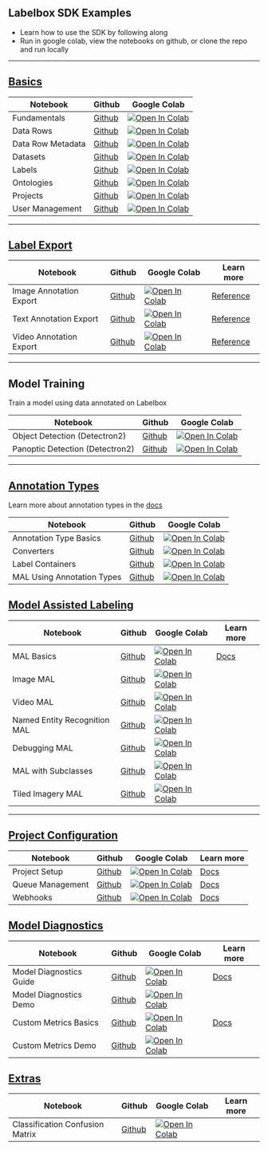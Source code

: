 ## Labelbox SDK Examples

* Learn how to use the SDK by following along
* Run in google colab, view the notebooks on github, or clone the repo and run locally


------

## [Basics](basics)

| Notebook                    | Github                            | Google Colab |
| --------------------------- | --------------------------------- | ------------ |
| Fundamentals                | [Github](basics/basics.ipynb)     | [![Open In Colab](https://colab.research.google.com/assets/colab-badge.svg)](https://colab.research.google.com/github/Labelbox/labelbox-python/blob/develop/examples/basics/basics.ipynb) |
| Data Rows                   | [Github](basics/data_rows.ipynb)  | [![Open In Colab](https://colab.research.google.com/assets/colab-badge.svg)](https://colab.research.google.com/github/Labelbox/labelbox-python/blob/develop/examples/basics/data_rows.ipynb) |
| Data Row Metadata           | [Github](basics/data_row_metadata.ipynb)  | [![Open In Colab](https://colab.research.google.com/assets/colab-badge.svg)](https://colab.research.google.com/github/Labelbox/labelbox-python/blob/develop/examples/basics/data_row_metadata.ipynb) |
| Datasets                    | [Github](basics/datasets.ipynb)   | [![Open In Colab](https://colab.research.google.com/assets/colab-badge.svg)](https://colab.research.google.com/github/Labelbox/labelbox-python/blob/develop/examples/basics/datasets.ipynb) |
| Labels                      | [Github](basics/labels.ipynb)     | [![Open In Colab](https://colab.research.google.com/assets/colab-badge.svg)](https://colab.research.google.com/github/Labelbox/labelbox-python/blob/develop/examples/basics/labels.ipynb) |
| Ontologies                  | [Github](basics/ontologies.ipynb) | [![Open In Colab](https://colab.research.google.com/assets/colab-badge.svg)](https://colab.research.google.com/github/Labelbox/labelbox-python/blob/develop/examples/basics/ontologies.ipynb) |
| Projects                    | [Github](basics/projects.ipynb)   | [![Open In Colab](https://colab.research.google.com/assets/colab-badge.svg)](https://colab.research.google.com/github/Labelbox/labelbox-python/blob/develop/examples/basics/projects.ipynb) |
| User Management             | [Github](basics/user_management.ipynb)   | [![Open In Colab](https://colab.research.google.com/assets/colab-badge.svg)](https://colab.research.google.com/github/Labelbox/labelbox-python/blob/develop/examples/basics/user_management.ipynb) |
------

## [Label Export](label_export)

| Notebook                    | Github                            | Google Colab | Learn more |
| --------------------------- | --------------------------------- | ------------ | ---------- |
| Image Annotation Export     | [Github](label_export/images.ipynb)  | [![Open In Colab](https://colab.research.google.com/assets/colab-badge.svg)](https://colab.research.google.com/github/Labelbox/labelbox-python/blob/develop/examples/label_export/images.ipynb) | [Reference](https://docs.labelbox.com/reference/label-output) |
| Text Annotation Export      | [Github](label_export/text.ipynb)    | [![Open In Colab](https://colab.research.google.com/assets/colab-badge.svg)](https://colab.research.google.com/github/Labelbox/labelbox-python/blob/develop/examples/label_export/text.ipynb) | [Reference](https://docs.labelbox.com/reference/label-output) |
| Video Annotation Export     | [Github](label_export/video.ipynb)   | [![Open In Colab](https://colab.research.google.com/assets/colab-badge.svg)](https://colab.research.google.com/github/Labelbox/labelbox-python/blob/develop/examples/label_export/video.ipynb) | [Reference](https://docs.labelbox.com/reference/label-output) |
------

## Model Training

Train a model using data annotated on Labelbox

| Notebook                    | Github                            | Google Colab |
| --------------------------- | --------------------------------- | ------------ |
| Object Detection (Detectron2)            | [Github](coco_object.ipynb)  | [![Open In Colab](https://colab.research.google.com/assets/colab-badge.svg)](https://colab.research.google.com/github/Labelbox/labelbox-python/blob/develop/examples/integrations/detectron2/coco_object.ipynb) |
| Panoptic Detection (Detectron2)          | [Github](coco_panoptic.ipynb)    | [![Open In Colab](https://colab.research.google.com/assets/colab-badge.svg)](https://colab.research.google.com/github/Labelbox/labelbox-python/blob/develop/examples/integrations/detectron2/coco_panoptic.ipynb)
------

## [Annotation Types](annotation_types)

Learn more about annotation types in the [docs](https://docs.labelbox.com/docs/annotation-types-1)

| Notebook                    | Github                            | Google Colab |
| --------------------------- | --------------------------------- | ------------ |
| Annotation Type Basics  | [Github](annotation_types/basics.ipynb)               | [![Open In Colab](https://colab.research.google.com/assets/colab-badge.svg)](https://colab.research.google.com/github/Labelbox/labelbox-python/blob/develop/examples/annotation_types/basics.ipynb) |
| Converters                 | [Github](annotation_types/converters.ipynb)         | [![Open In Colab](https://colab.research.google.com/assets/colab-badge.svg)](https://colab.research.google.com/github/Labelbox/labelbox-python/blob/develop/examples/annotation_types/converters.ipynb) |
| Label Containers           | [Github](annotation_types/label_containers.ipynb)   | [![Open In Colab](https://colab.research.google.com/assets/colab-badge.svg)](https://colab.research.google.com/github/Labelbox/labelbox-python/blob/develop/examples/annotation_types/label_containers.ipynb) |
| MAL Using Annotation Types | [Github](annotation_types/mal_using_annotation_types.ipynb)   | [![Open In Colab](https://colab.research.google.com/assets/colab-badge.svg)](https://colab.research.google.com/github/Labelbox/labelbox-python/blob/develop/examples/annotation_types/mal_using_annotation_types.ipynb) |


## [Model Assisted Labeling](model_assisted_labeling)


| Notebook                    | Github                            | Google Colab | Learn more |
| --------------------------- | --------------------------------- | ------------ | ---------- |
| MAL Basics                    | [Github](model_assisted_labeling/mal_basics.ipynb)            | [![Open In Colab](https://colab.research.google.com/assets/colab-badge.svg)](https://colab.research.google.com/github/Labelbox/labelbox-python/blob/develop/examples/model_assisted_labeling/mal_basics.ipynb) | [Docs](https://docs.labelbox.com/docs/model-assisted-labeling) |
| Image MAL                     | [Github](model_assisted_labeling/image_mal.ipynb)             | [![Open In Colab](https://colab.research.google.com/assets/colab-badge.svg)](https://colab.research.google.com/github/Labelbox/labelbox-python/blob/develop/examples/model_assisted_labeling/image_mal.ipynb) | 
| Video MAL                     | [Github](model_assisted_labeling/video_mal.ipynb)             | [![Open In Colab](https://colab.research.google.com/assets/colab-badge.svg)](https://colab.research.google.com/github/Labelbox/labelbox-python/blob/develop/examples/model_assisted_labeling/video_mal.ipynb) | 
| Named Entity Recognition MAL  | [Github](annotation_import/ner_mal.ipynb)               | [![Open In Colab](https://colab.research.google.com/assets/colab-badge.svg)](https://colab.research.google.com/github/Labelbox/labelbox-python/blob/develop/examples/model_assisted_labeling/ner_mal.ipynb) |
| Debugging MAL                 | [Github](model_assisted_labeling/debugging_mal.ipynb)         | [![Open In Colab](https://colab.research.google.com/assets/colab-badge.svg)](https://colab.research.google.com/github/Labelbox/labelbox-python/blob/develop/examples/model_assisted_labeling/debugging_mal.ipynb) |
| MAL with Subclasses           | [Github](model_assisted_labeling/mal_with_subclasses.ipynb)   | [![Open In Colab](https://colab.research.google.com/assets/colab-badge.svg)](https://colab.research.google.com/github/Labelbox/labelbox-python/blob/develop/examples/model_assisted_labeling/mal_with_subclasses.ipynb) |
| Tiled Imagery MAL    | [Github](model_assisted_labeling/tiled_imagery_mal.ipynb)   | [![Open In Colab](https://colab.research.google.com/assets/colab-badge.svg)](https://colab.research.google.com/github/Labelbox/labelbox-python/blob/develop/examples/model_assisted_labeling/tiled_imagery_mal.ipynb) |
------

## [Project Configuration](project_configuration)

| Notebook                    | Github                            | Google Colab | Learn more |
| --------------------------- | --------------------------------- | ------------ | ---------- |
| Project Setup  | [Github](project_configuration/project_setup.ipynb)               | [![Open In Colab](https://colab.research.google.com/assets/colab-badge.svg)](https://colab.research.google.com/github/Labelbox/labelbox-python/blob/develop/examples/project_configuration/project_setup.ipynb) | [Docs](https://docs.labelbox.com/docs/project-setup) |
| Queue Management                 | [Github](project_configuration/queue_management.ipynb)         | [![Open In Colab](https://colab.research.google.com/assets/colab-badge.svg)](https://colab.research.google.com/github/Labelbox/labelbox-python/blob/develop/examples/project_configuration/queue_management.ipynb) | [Docs](https://docs.labelbox.com/docs/queue-customization) |
| Webhooks           | [Github](project_configuration/webhooks.ipynb)   | [![Open In Colab](https://colab.research.google.com/assets/colab-badge.svg)](https://colab.research.google.com/github/Labelbox/labelbox-python/blob/develop/examples/project_configuration/webhooks.ipynb) | [Docs](https://docs.labelbox.com/docs/webhooks) |



## [Model Diagnostics](model_diagnostics)
| Notebook                    | Github                            | Google Colab | Learn more |
| --------------------------- | --------------------------------- | ------------ | ---------- |
| Model Diagnostics Guide  | [Github](model_diagnostics/model_diagnostics_guide.ipynb) | [![Open In Colab](https://colab.research.google.com/assets/colab-badge.svg)](https://colab.research.google.com/github/Labelbox/labelbox-python/blob/develop/examples/model_diagnostics/model_diagnostics_guide.ipynb) | [Docs](https://docs.labelbox.com/docs/model-diagnostics) |
| Model Diagnostics Demo  | [Github](model_diagnostics/model_diagnostics_demo.ipynb) | [![Open In Colab](https://colab.research.google.com/assets/colab-badge.svg)](https://colab.research.google.com/github/Labelbox/labelbox-python/blob/develop/examples/model_diagnostics/model_diagnostics_demo.ipynb) |
| Custom Metrics Basics  | [Github](model_diagnostics/custom_metrics_basics.ipynb) | [![Open In Colab](https://colab.research.google.com/assets/colab-badge.svg)](https://colab.research.google.com/github/Labelbox/labelbox-python/blob/develop/examples/model_diagnostics/custom_metrics_basics.ipynb) | [Docs](https://docs.labelbox.com/docs/model-diagnostics) |
| Custom Metrics Demo  | [Github](model_diagnostics/custom_metrics_demo.ipynb) | [![Open In Colab](https://colab.research.google.com/assets/colab-badge.svg)](https://colab.research.google.com/github/Labelbox/labelbox-python/blob/develop/examples/model_diagnostics/custom_metrics_demo.ipynb) |


## [Extras](extras)
| Notebook                        | Github                                         | Google Colab | Learn more |
|---------------------------------|------------------------------------------------| ------------ | ---------- |
| Classification Confusion Matrix | [Github](extras/classification-confusion-matrix.ipynb) | [![Open In Colab](https://colab.research.google.com/assets/colab-badge.svg)](https://colab.research.google.com/github/Labelbox/labelbox-python/blob/develop/examples/extras/classification-confusion-matrix.ipynb) | |
